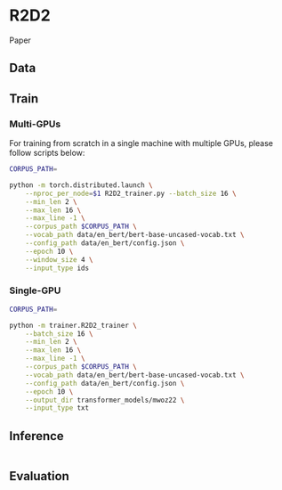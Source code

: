 # R2D2 

Paper 

## Data

## Train

### Multi-GPUs

For training from scratch in a single machine with multiple GPUs, please follow scripts below:

```bash
CORPUS_PATH=

python -m torch.distributed.launch \
    --nproc_per_node=$1 R2D2_trainer.py --batch_size 16 \
    --min_len 2 \
    --max_len 16 \
    --max_line -1 \
    --corpus_path $CORPUS_PATH \
    --vocab_path data/en_bert/bert-base-uncased-vocab.txt \
    --config_path data/en_bert/config.json \
    --epoch 10 \
    --window_size 4 \
    --input_type ids
```

### Single-GPU

```bash
CORPUS_PATH=

python -m trainer.R2D2_trainer \
    --batch_size 16 \
    --min_len 2 \
    --max_len 16 \
    --max_line -1 \
    --corpus_path $CORPUS_PATH \
    --vocab_path data/en_bert/bert-base-uncased-vocab.txt \
    --config_path data/en_bert/config.json \
    --epoch 10 \
    --output_dir transformer_models/mwoz22 \
    --input_type txt
```

## Inference

```bash

```

## Evaluation

```bash

```
